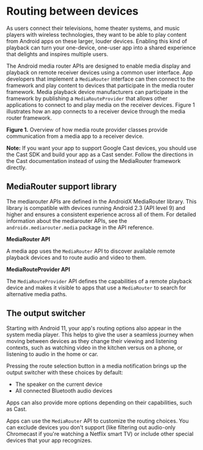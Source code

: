 # Routing between devices

As users connect their televisions, home theater systems, and music players with wireless technologies, they want to be able to play content from Android apps on these larger, louder devices. Enabling this kind of playback can turn your one-device, one-user app into a shared experience that delights and inspires multiple users.

The Android media router APIs are designed to enable media display and playback on remote receiver devices using a common user interface. App developers that implement a `MediaRouter` interface can then connect to the framework and play content to devices that participate in the media router framework. Media playback device manufacturers can participate in the framework by publishing a `MediaRouteProvider` that allows other applications to connect to and play media on the receiver devices. Figure 1 illustrates how an app connects to a receiver device through the media router framework.

**Figure 1.** Overview of how media route provider classes provide communication from a media app to a receiver device.

**Note:** If you want your app to support Google Cast devices, you should use the Cast SDK and build your app as a Cast sender. Follow the directions in the Cast documentation instead of using the MediaRouter framework directly.

MediaRouter support library
---------------------------

The mediarouter APIs are defined in the AndroidX MediaRouter library. This library is compatible with devices running Android 2.3 (API level 9) and higher and ensures a consistent experience across all of them. For detailed information about the mediarouter APIs, see the `androidx.mediarouter.media` package in the API reference.

**MediaRouter API**

A media app uses the `MediaRouter` API to discover available remote playback devices and to route audio and video to them.

**MediaRouteProvider API**

The `MediaRouteProvider` API defines the capabilities of a remote playback device and makes it visible to apps that use a `MediaRouter` to search for alternative media paths.

The output switcher
-------------------

Starting with Android 11, your app's routing options also appear in the system media player. This helps to give the user a seamless journey when moving between devices as they change their viewing and listening contexts, such as watching video in the kitchen versus on a phone, or listening to audio in the home or car.

Pressing the route selection button in a media notification brings up the output switcher with these choices by default:

*   The speaker on the current device
*   All connected Bluetooth audio devices

Apps can also provide more options depending on their capabilities, such as Cast.

Apps can use the `MediaRouter` API to customize the routing choices. You can exclude devices you don't support (like filtering out audio-only Chromecast if you're watching a Netflix smart TV) or include other special devices that your app recognizes.